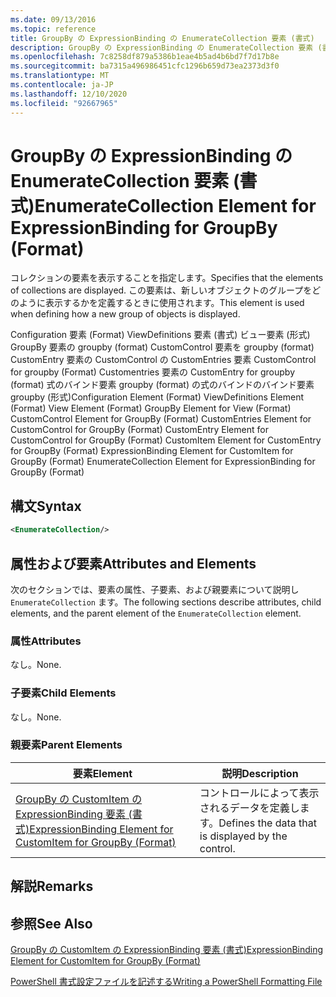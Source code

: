 ```yaml
---
ms.date: 09/13/2016
ms.topic: reference
title: GroupBy の ExpressionBinding の EnumerateCollection 要素 (書式)
description: GroupBy の ExpressionBinding の EnumerateCollection 要素 (書式)
ms.openlocfilehash: 7c8258df879a5386b1eae4b5ad4b6bd7f7d17b8e
ms.sourcegitcommit: ba7315a496986451cfc1296b659d73ea2373d3f0
ms.translationtype: MT
ms.contentlocale: ja-JP
ms.lasthandoff: 12/10/2020
ms.locfileid: "92667965"
---
```

# <a name="enumeratecollection-element-for-expressionbinding-for-groupby-format"></a><span data-ttu-id="30b06-103">GroupBy の ExpressionBinding の EnumerateCollection 要素 (書式)</span><span class="sxs-lookup"><span data-stu-id="30b06-103">EnumerateCollection Element for ExpressionBinding for GroupBy (Format)</span></span>

<span data-ttu-id="30b06-104">コレクションの要素を表示することを指定します。</span><span class="sxs-lookup"><span data-stu-id="30b06-104">Specifies that the elements of collections are displayed.</span></span> <span data-ttu-id="30b06-105">この要素は、新しいオブジェクトのグループをどのように表示するかを定義するときに使用されます。</span><span class="sxs-lookup"><span data-stu-id="30b06-105">This element is used when defining how a new group of objects is displayed.</span></span>

<span data-ttu-id="30b06-106">Configuration 要素 (Format) ViewDefinitions 要素 (書式) ビュー要素 (形式) GroupBy 要素の groupby (format) CustomControl 要素を groupby (format) CustomEntry 要素の CustomControl の CustomEntries 要素 CustomControl for groupby (Format) Customentries 要素の CustomEntry for groupby (format) 式のバインド要素 groupby (format) の式のバインドのバインド要素 groupby (形式)</span><span class="sxs-lookup"><span data-stu-id="30b06-106">Configuration Element (Format) ViewDefinitions Element (Format) View Element (Format) GroupBy Element for View (Format) CustomControl Element for GroupBy (Format) CustomEntries Element for CustomControl for GroupBy (Format) CustomEntry Element for CustomControl for GroupBy (Format) CustomItem Element for CustomEntry for GroupBy (Format) ExpressionBinding Element for CustomItem for GroupBy (Format) EnumerateCollection Element for ExpressionBinding for GroupBy (Format)</span></span>

## <a name="syntax"></a><span data-ttu-id="30b06-107">構文</span><span class="sxs-lookup"><span data-stu-id="30b06-107">Syntax</span></span>

```xml
<EnumerateCollection/>
```

## <a name="attributes-and-elements"></a><span data-ttu-id="30b06-108">属性および要素</span><span class="sxs-lookup"><span data-stu-id="30b06-108">Attributes and Elements</span></span>

<span data-ttu-id="30b06-109">次のセクションでは、要素の属性、子要素、および親要素について説明し `EnumerateCollection` ます。</span><span class="sxs-lookup"><span data-stu-id="30b06-109">The following sections describe attributes, child elements, and the parent element of the `EnumerateCollection` element.</span></span>

### <a name="attributes"></a><span data-ttu-id="30b06-110">属性</span><span class="sxs-lookup"><span data-stu-id="30b06-110">Attributes</span></span>

<span data-ttu-id="30b06-111">なし。</span><span class="sxs-lookup"><span data-stu-id="30b06-111">None.</span></span>

### <a name="child-elements"></a><span data-ttu-id="30b06-112">子要素</span><span class="sxs-lookup"><span data-stu-id="30b06-112">Child Elements</span></span>

<span data-ttu-id="30b06-113">なし。</span><span class="sxs-lookup"><span data-stu-id="30b06-113">None.</span></span>

### <a name="parent-elements"></a><span data-ttu-id="30b06-114">親要素</span><span class="sxs-lookup"><span data-stu-id="30b06-114">Parent Elements</span></span>

|<span data-ttu-id="30b06-115">要素</span><span class="sxs-lookup"><span data-stu-id="30b06-115">Element</span></span>|<span data-ttu-id="30b06-116">説明</span><span class="sxs-lookup"><span data-stu-id="30b06-116">Description</span></span>|
|-------------|-----------------|
|[<span data-ttu-id="30b06-117">GroupBy の CustomItem の ExpressionBinding 要素 (書式)</span><span class="sxs-lookup"><span data-stu-id="30b06-117">ExpressionBinding Element for CustomItem for GroupBy (Format)</span></span>](./expressionbinding-element-for-customitem-for-groupby-format.md)|<span data-ttu-id="30b06-118">コントロールによって表示されるデータを定義します。</span><span class="sxs-lookup"><span data-stu-id="30b06-118">Defines the data that is displayed by the control.</span></span>|

## <a name="remarks"></a><span data-ttu-id="30b06-119">解説</span><span class="sxs-lookup"><span data-stu-id="30b06-119">Remarks</span></span>

## <a name="see-also"></a><span data-ttu-id="30b06-120">参照</span><span class="sxs-lookup"><span data-stu-id="30b06-120">See Also</span></span>

[<span data-ttu-id="30b06-121">GroupBy の CustomItem の ExpressionBinding 要素 (書式)</span><span class="sxs-lookup"><span data-stu-id="30b06-121">ExpressionBinding Element for CustomItem for GroupBy (Format)</span></span>](./expressionbinding-element-for-customitem-for-groupby-format.md)

[<span data-ttu-id="30b06-122">PowerShell 書式設定ファイルを記述する</span><span class="sxs-lookup"><span data-stu-id="30b06-122">Writing a PowerShell Formatting File</span></span>](./writing-a-powershell-formatting-file.md)

